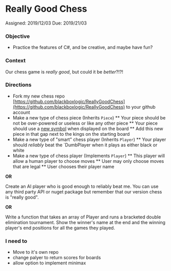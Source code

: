# Really Good Chess
Assigned: 2019/12/03
Due: 2019/21/03

### Objective
* Practice the features of C#, and be creative, and maybe have fun?

### Context
Our chess game is *really good*, but could it be *better*?!?!

### Directions
* Fork my new chess repo [https://github.com/blackboxlogic/ReallyGoodChess](https://github.com/blackboxlogic/ReallyGoodChess) to your github account
* Make a new type of chess piece (Inherits `Piece`)
** Your piece should be not be over-powered or useless or like any other piece
** Your piece should use a [new symbol](https://unicode-table.com/en/sets/flowers-symbols/) when displayed on the board
** Add this new piece in that gap next to the kings on the starting board
* Make a new type of "smart" chess player (Inherits `Player`)
** Your player should *reliably* beat the `DumbPlayer when it plays as either black or white
* Make a new type of chess player (Implements `Player`)
** This player will allow a human player to choose moves
** User may only choose moves that are legal
** User chooses their player name

**OR**

Create an AI player who is good enough to reliably beat me.
You can use any third party API or nuget package but remember that our version chess is "really good".

**OR**

Write a function that takes an array of Player and runs a bracketed double elimination tournament. Show the winner's name at the end and the winning player's end positions for all the games they played.

### I need to
* Move to it's own repo
* change palyer to return scores for boards
* allow option to implement minimax